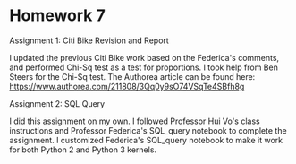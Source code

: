 # Homework 7

Assignment 1: Citi Bike Revision and Report

I updated the previous Citi Bike work based on the Federica's comments, and performed Chi-Sq test as a test for proportions. I took help from Ben Steers for the Chi-Sq test.
The Authorea article can be found here: https://www.authorea.com/211808/3Qq0y9sO74VSqTe4SBfh8g

Assignment 2: SQL Query

I did this assignment on my own. I followed Professor Hui Vo's class instructions and Professor Federica's SQL_query notebook to complete the assignment. I customized Federica's SQL_query notebook to make it work for both Python 2 and Python 3 kernels.

